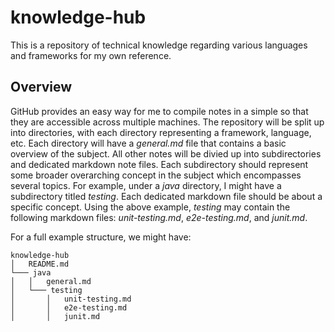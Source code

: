 # knowledge-hub
This is a repository of technical knowledge regarding various languages and frameworks for my own reference.

## Overview
GitHub provides an easy way for me to compile notes in a simple so that they are accessible across multiple machines. The repository will be split up into directories, with each directory representing a framework, language, etc. Each directory will have a *general.md* file that contains a basic overview of the subject. All other notes will be divied up into subdirectories and dedicated markdown note files. Each subdirectory should represent some broader overarching concept in the subject which encompasses several topics. For example, under a *java* directory, I might have a subdirectory titled *testing*. Each dedicated markdown file should be about a specific concept. Using the above example, *testing* may contain the following markdown files: *unit-testing.md*, *e2e-testing.md*, and *junit.md*. 

For a full example structure, we might have: 
```
knowledge-hub
│   README.md    
└─── java
│   │   general.md
│   └─── testing
│       │   unit-testing.md
│       │   e2e-testing.md
│       │   junit.md
```
